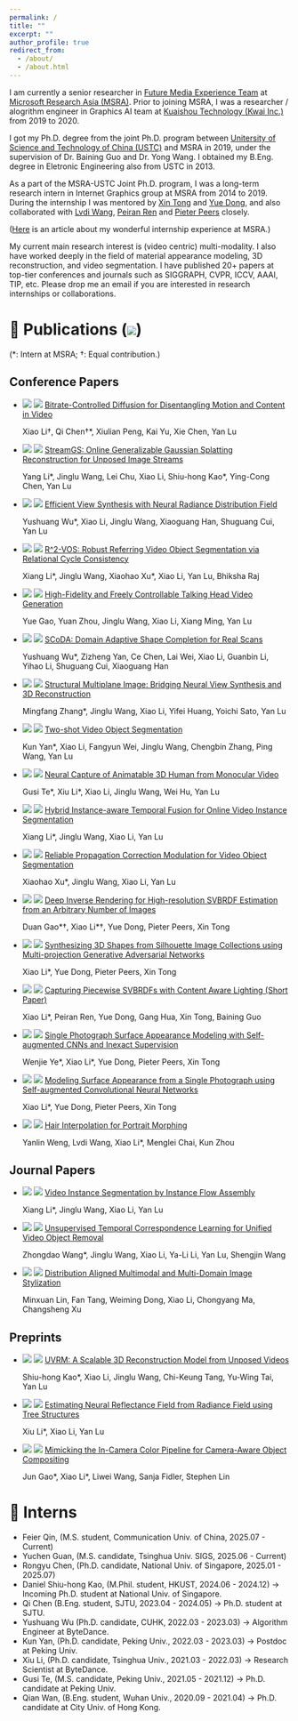 ```yaml
---
permalink: /
title: ""
excerpt: ""
author_profile: true
redirect_from: 
  - /about/
  - /about.html
---
```


<!-- {% if site.google_scholar_stats_use_cdn %}
{% assign gsDataBaseUrl = "https://cdn.jsdelivr.net/gh/" | append: site.repository | append: "@" %}
{% else %}
{% assign gsDataBaseUrl = "https://raw.githubusercontent.com/" | append: site.repository | append: "/" %}
{% endif %}
{% assign url = gsDataBaseUrl | append: "google-scholar-stats/gs_data_shieldsio.json" %} -->

<span class='anchor' id='about-me'></span>

I am currently a senior researcher in [Future Media Experience Team](https://www.microsoft.com/en-us/research/group/media-computing-group/) at [Microsoft Research Asia (MSRA)](https://www.msra.cn/). 
Prior to joining MSRA, I was a researcher / alogrithm engineer in Graphics AI team at [Kuaishou Technology (Kwai Inc.)](https://www.kuaishou.com/) from 2019 to 2020.

I got my Ph.D. degree from the joint Ph.D. program between [Unitersity of Science and Technology of China (USTC)](https://www.ustc.edu.cn/) and MSRA in 2019, under the supervision of Dr. Baining Guo and Dr. Yong Wang. I obtained my B.Eng. degree in Eletronic Engineering also from USTC in 2013. 

As a part of the MSRA-USTC Joint Ph.D. program, I was a long-term research intern in Internet Graphics group at MSRA from 2014 to 2019.
During the internship I was mentored by [Xin Tong](https://www.microsoft.com/en-us/research/people/xtong/) and [Yue Dong](https://yuedong.shading.me/), and also collaborated with [Lvdi Wang](https://scholar.google.com/citations?user=5h6bOIAAAAAJ), [Peiran Ren](https://scholar.google.com/citations?user=x5dEuxsAAAAJ&hl=en) and [Pieter Peers](https://www.cs.wm.edu/~ppeers/) closely.

([Here](https://mp.weixin.qq.com/s?__biz=MzA4NzIyMDY0OA==&mid=2655393474&idx=1&sn=7268b5e38dddbb216f6354de3a9cf1e4&scene=19#wechat_redirect) is an article about my wonderful internship experience at MSRA.)

My current main research interest is (video centric) multi-modality. I also have worked deeply in the field of material appearance modeling, 3D reconstruction, and video segmentation. I have published 20+ papers at top-tier conferences and journals such as SIGGRAPH, CVPR, ICCV, AAAI, TIP, etc.
Please drop me an email if you are interested in research internships or collaborations.

<!-- # 🔥 News
- *2022.02*: &nbsp;🎉🎉 Lorem ipsum dolor sit amet, consectetur adipiscing elit. Vivamus ornare aliquet ipsum, ac tempus justo dapibus sit amet. 
- *2022.02*: &nbsp;🎉🎉 Lorem ipsum dolor sit amet, consectetur adipiscing elit. Vivamus ornare aliquet ipsum, ac tempus justo dapibus sit amet.  -->

<span class='anchor' id='publications'></span>

# 📝 Publications (<a href='https://scholar.google.com/citations?user=hEPx3rwAAAAJ'><img src="https://img.shields.io/endpoint?url={{ url | url_encode }}&logo=Google%20Scholar&labelColor=f6f6f6&color=9cf&style=flat&label=citations"></a>)
(*: Intern at MSRA; †: Equal contribution.)

## <i class="fa fa-paper-plane"></i> Conference Papers 
- <img src="https://img.shields.io/badge/ICCV-2025-blue"> <img src="https://img.shields.io/badge/Paper-red"> [Bitrate-Controlled Diffusion for Disentangling Motion and Content in Video](https://arxiv.org/pdf/2509.08376)

  Xiao Li†, Qi Chen†*, Xiulian Peng, Kai Yu, Xie Chen, Yan Lu

- <img src="https://img.shields.io/badge/ICCV-2025-blue"> <img src="https://img.shields.io/badge/Paper-red"> [StreamGS: Online Generalizable Gaussian Splatting Reconstruction for Unposed Image Streams](https://arxiv.org/pdf/2503.06235.pdf)

  Yang Li*, Jinglu Wang, Lei Chu, Xiao Li, Shiu-hong Kao\*, Ying-Cong Chen, Yan Lu

- <img src="https://img.shields.io/badge/ICCV-2023-blue"> <img src="https://img.shields.io/badge/Paper-red"> [Efficient View Synthesis with Neural Radiance Distribution Field](https://arxiv.org/pdf/2308.11130.pdf)

  Yushuang Wu*, Xiao Li, Jinglu Wang, Xiaoguang Han, Shuguang Cui, Yan Lu

- <img src="https://img.shields.io/badge/ICCV-2023-blue"> [<img src="https://img.shields.io/badge/Code-red">](https://github.com/lxa9867/R2VOS) [R^2-VOS: Robust Referring Video Object Segmentation via Relational Cycle Consistency](https://arxiv.org/pdf/2207.01203.pdf)

  Xiang Li*, Jinglu Wang, Xiaohao Xu\*, Xiao Li, Yan Lu, Bhiksha Raj

- <img src="https://img.shields.io/badge/CVPR-2023-blue"> [<img src="https://img.shields.io/badge/Code-red">](https://github.com/hologerry/PECHead) [High-Fidelity and Freely Controllable Talking Head Video Generation](https://arxiv.org/pdf/2304.10168)
  
  Yue Gao, Yuan Zhou, Jinglu Wang, Xiao Li, Xiang Ming, Yan Lu

- <img src="https://img.shields.io/badge/CVPR-2023-blue"> [<img src="https://img.shields.io/badge/Code-red">](https://github.com/yushuang-wu/SCoDA) [SCoDA: Domain Adaptive Shape Completion for Real Scans](https://arxiv.org/abs/2304.10179.pdf)
  
  Yushuang Wu*, Zizheng Yan, Ce Chen, Lai Wei, Xiao Li, Guanbin Li, Yihao Li, Shuguang Cui, Xiaoguang Han

- <img src="https://img.shields.io/badge/CVPR-2023-blue"> [<img src="https://img.shields.io/badge/Code-red">](https://github.com/mf-zhang/Structural-MPI) [Structural Multiplane Image: Bridging Neural View Synthesis and 3D Reconstruction](https://arxiv.org/pdf/2303.05937)
  
  Mingfang Zhang*, Jinglu Wang, Xiao Li, Yifei Huang, Yoichi Sato, Yan Lu

- <img src="https://img.shields.io/badge/CVPR-2023-blue"> [<img src="https://img.shields.io/badge/Code-red">](https://github.com/yk-pku/Two-shot-Video-Object-Segmentation) [Two-shot Video Object Segmentation](https://arxiv.org/pdf/2303.12078)
  
  Kun Yan*, Xiao Li, Fangyun Wei, Jinglu Wang, Chengbin Zhang, Ping Wang, Yan Lu

- <img src="https://img.shields.io/badge/ECCV-2022-blue"> <img src="https://img.shields.io/badge/Paper-red"> [Neural Capture of Animatable 3D Human from Monocular Video](https://arxiv.org/pdf/2208.08728)
  
  Gusi Te*, Xiu Li\*, Xiao Li, Jinglu Wang, Wei Hu, Yan Lu

- <img src="https://img.shields.io/badge/AAAI-2022-blue"> <img src="https://img.shields.io/badge/Paper-red"> [Hybrid Instance-aware Temporal Fusion for Online Video Instance Segmentation](https://arxiv.org/pdf/2112.01695)
  
  Xiang Li*, Jinglu Wang, Xiao Li, Yan Lu

- <img src="https://img.shields.io/badge/AAAI-2022-blue"> [<img src="https://img.shields.io/badge/Code-red">](https://github.com/JerryX1110/RPCMVOS) [Reliable Propagation Correction Modulation for Video Object Segmentation](https://arxiv.org/pdf/2112.02853)
  
  Xiaohao Xu*, Jinglu Wang, Xiao Li, Yan Lu

- <img src="https://img.shields.io/badge/SIGGRAPH-2019-blue"> [<img src="https://img.shields.io/badge/Code-red">](https://github.com/msraig/DeepInverseRendering) [Deep Inverse Rendering for High-resolution SVBRDF Estimation from an Arbitrary Number of Images](https://gao-duan.github.io/publications/mvsvbrdf/mvsvbrdf_low_resolution.pdf)
  
  Duan Gao\*†, Xiao Li\*†, Yue Dong, Pieter Peers, Xin Tong

- <img src="https://img.shields.io/badge/CVPR-2019-blue"> [<img src="https://img.shields.io/badge/Code-red">](https://github.com/msraig/mp_gan) [Synthesizing 3D Shapes from Silhouette Image Collections using Multi-projection Generative Adversarial Networks](https://arxiv.org/pdf/1906.03841)
  
  Xiao Li*, Yue Dong, Pieter Peers, Xin Tong

- <img src="https://img.shields.io/badge/CGI-2019-blue"> <img src="https://img.shields.io/badge/Paper-red"> [Capturing Piecewise SVBRDFs with Content Aware Lighting (Short Paper)](https://link.springer.com/chapter/10.1007/978-3-030-22514-8_33)
  
  Xiao Li*, Peiran Ren, Yue Dong, Gang Hua, Xin Tong, Baining Guo

- <img src="https://img.shields.io/badge/PG-2018-blue"> [<img src="https://img.shields.io/badge/Code-red">](https://github.com/msraig/InexactSA) [Single Photograph Surface Appearance Modeling with Self-augmented CNNs and Inexact Supervision](http://www.cs.wm.edu/~ppeers/publications/Ye2018SPS/Ye_CGF2018.pdf)
  
  Wenjie Ye*, Xiao Li\*, Yue Dong, Pieter Peers, Xin Tong

- <img src="https://img.shields.io/badge/SIGGRAPH-2017-blue"> [<img src="https://img.shields.io/badge/Code-red">](https://github.com/msraig/InexactSA) [Modeling Surface Appearance from a Single Photograph using Self-augmented Convolutional Neural Networks](https://arxiv.org/pdf/1809.00886)
  
  Xiao Li*, Yue Dong, Pieter Peers, Xin Tong

- <img src="https://img.shields.io/badge/PG-2013-blue"> <img src="https://img.shields.io/badge/Paper-red"> [Hair Interpolation for Portrait Morphing](https://lvdiwang.com/publications/hairmorph/2013_hairmorph.pdf)
  
  Yanlin Weng, Lvdi Wang, Xiao Li*, Menglei Chai, Kun Zhou

## <i class="fa fa-paper-plane"></i> Journal Papers
- <img src="https://img.shields.io/badge/IEEE_TMM-blue"> <img src="https://img.shields.io/badge/Paper-red"> [Video Instance Segmentation by Instance Flow Assembly](https://arxiv.org/pdf/2110.10599)

  Xiang Li*, Jinglu Wang, Xiao Li, Yan Lu

- <img src="https://img.shields.io/badge/IEEE_TIP-blue"> <img src="https://img.shields.io/badge/Paper-red"> [Unsupervised Temporal Correspondence Learning for Unified Video Object Removal](https://ieeexplore.ieee.org/document/10359477)

  Zhongdao Wang*, Jinglu Wang, Xiao Li, Ya-Li Li, Yan Lu, Shengjin Wang

- <img src="https://img.shields.io/badge/ACM_TOMM-blue"> <img src="https://img.shields.io/badge/Paper-red"> [Distribution Aligned Multimodal and Multi-Domain Image Stylization](https://arxiv.org/pdf/2006.01431)
  
  Minxuan Lin, Fan Tang, Weiming Dong, Xiao Li, Chongyang Ma, Changsheng Xu

## <i class="fa fa-paper-plane"></i> Preprints
- <img src="https://img.shields.io/badge/arXiv-blue"> <img src="https://img.shields.io/badge/Paper-red"> [UVRM: A Scalable 3D Reconstruction Model from Unposed Videos](https://arxiv.org/pdf/2501.09347)

  Shiu-hong Kao*, Xiao Li, Jinglu Wang, Chi-Keung Tang, Yu-Wing Tai, Yan Lu

- <img src="https://img.shields.io/badge/arXiv-blue"> [<img src="https://img.shields.io/badge/Code-red">](https://github.com/leehsiu/nerfactory) [Estimating Neural Reflectance Field from Radiance Field using Tree Structures](https://arxiv.org/pdf/2210.04217)
  
  Xiu Li*, Xiao Li, Yan Lu

- <img src="https://img.shields.io/badge/arXiv-blue"> <img src="https://img.shields.io/badge/Paper-red"> [Mimicking the In-Camera Color Pipeline for Camera-Aware Object Compositing](https://arxiv.org/pdf/1903.11248)
  
  Jun Gao*, Xiao Li\*, Liwei Wang, Sanja Fidler, Stephen Lin



<!-- <div class='paper-box'><div class='paper-box-image'><div><div class="badge">CVPR 2016</div><img src='images/500x300.png' alt="sym" width="100%"></div></div>
<div class='paper-box-text' markdown="1">

[Deep Residual Learning for Image Recognition](https://openaccess.thecvf.com/content_cvpr_2016/papers/He_Deep_Residual_Learning_CVPR_2016_paper.pdf)

**Kaiming He**, Xiangyu Zhang, Shaoqing Ren, Jian Sun

[**Project**](https://scholar.google.com/citations?view_op=view_citation&hl=zh-CN&user=DhtAFkwAAAAJ&citation_for_view=DhtAFkwAAAAJ:ALROH1vI_8AC) <strong><span class='show_paper_citations' data='DhtAFkwAAAAJ:ALROH1vI_8AC'></span></strong>
- Lorem ipsum dolor sit amet, consectetur adipiscing elit. Vivamus ornare aliquet ipsum, ac tempus justo dapibus sit amet. 
</div>
</div> -->
<!-- 
- [Lorem ipsum dolor sit amet, consectetur adipiscing elit. Vivamus ornare aliquet ipsum, ac tempus justo dapibus sit amet](https://github.com), A, B, C, **CVPR 2020** -->

<!-- # 🎖 Honors and Awards
- *2021.10* Lorem ipsum dolor sit amet, consectetur adipiscing elit. Vivamus ornare aliquet ipsum, ac tempus justo dapibus sit amet. 
- *2021.09* Lorem ipsum dolor sit amet, consectetur adipiscing elit. Vivamus ornare aliquet ipsum, ac tempus justo dapibus sit amet.  -->
<span class='anchor' id='interns'></span>

# 📖 Interns
- Feier Qin, (M.S. student, Communication Univ. of China, 2025.07 - Current)
- Yuchen Guan, (M.S. candidate, Tsinghua Univ. SIGS, 2025.06 - Current)
- Rongyu Chen, (Ph.D. candidate, National Univ. of Singapore, 2025.01 - 2025.07)
- Daniel Shiu-hong Kao, (M.Phil. student, HKUST, 2024.06 - 2024.12) -> Incoming Ph.D. student at National Univ. of Singapore.
- Qi Chen (B.Eng. student, SJTU, 2023.04 - 2024.05) -> Ph.D. student at SJTU.
- Yushuang Wu (Ph.D. candidate, CUHK, 2022.03 - 2023.03) -> Algorithm Engineer at ByteDance.
- Kun Yan, (Ph.D. candidate, Peking Univ., 2022.03 - 2023.03) -> Postdoc at Peking Univ.
- Xiu Li, (Ph.D. candidate, Tsinghua Univ., 2021.03 - 2022.03) -> Research Scientist at ByteDance.
- Gusi Te, (M.S. candidate, Peking Univ., 2021.05 - 2021.12) -> Ph.D. candidate at Peking Univ.
- Qian Wan, (B.Eng. student, Wuhan Univ., 2020.09 - 2021.04) -> Ph.D. candidate at City Univ. of Hong Kong.

